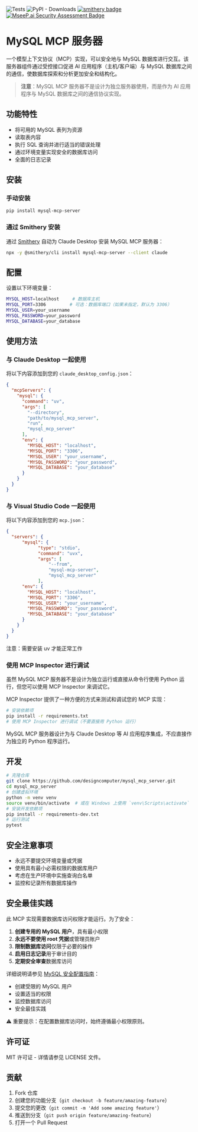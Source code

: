 ![Tests](https://github.com/designcomputer/mysql_mcp_server/actions/workflows/test.yml/badge.svg)
![PyPI - Downloads](https://img.shields.io/pypi/dm/mysql-mcp-server)
[![smithery badge](https://smithery.ai/badge/mysql-mcp-server)](https://smithery.ai/server/mysql-mcp-server)
[![MseeP.ai Security Assessment Badge](https://mseep.net/mseep-audited.png)](https://mseep.ai/app/designcomputer-mysql-mcp-server)

# MySQL MCP 服务器

一个模型上下文协议（MCP）实现，可以安全地与 MySQL 数据库进行交互。该服务器组件通过受控接口促进 AI 应用程序（主机/客户端）与 MySQL 数据库之间的通信，使数据库探索和分析更加安全和结构化。

> **注意**：MySQL MCP 服务器不是设计为独立服务器使用，而是作为 AI 应用程序与 MySQL 数据库之间的通信协议实现。

## 功能特性

- 将可用的 MySQL 表列为资源
- 读取表内容
- 执行 SQL 查询并进行适当的错误处理
- 通过环境变量实现安全的数据库访问
- 全面的日志记录

## 安装

### 手动安装

```bash
pip install mysql-mcp-server
```

### 通过 Smithery 安装

通过 [Smithery](https://smithery.ai/server/mysql-mcp-server) 自动为 Claude Desktop 安装 MySQL MCP 服务器：

```bash
npx -y @smithery/cli install mysql-mcp-server --client claude
```

## 配置

设置以下环境变量：

```bash
MYSQL_HOST=localhost     # 数据库主机
MYSQL_PORT=3306         # 可选：数据库端口（如果未指定，默认为 3306）
MYSQL_USER=your_username
MYSQL_PASSWORD=your_password
MYSQL_DATABASE=your_database
```

## 使用方法

### 与 Claude Desktop 一起使用

将以下内容添加到您的 `claude_desktop_config.json`：

```json
{
  "mcpServers": {
    "mysql": {
      "command": "uv",
      "args": [
        "--directory",
        "path/to/mysql_mcp_server",
        "run",
        "mysql_mcp_server"
      ],
      "env": {
        "MYSQL_HOST": "localhost",
        "MYSQL_PORT": "3306",
        "MYSQL_USER": "your_username",
        "MYSQL_PASSWORD": "your_password",
        "MYSQL_DATABASE": "your_database"
      }
    }
  }
}
```

### 与 Visual Studio Code 一起使用

将以下内容添加到您的 `mcp.json`：

```json
{
  "servers": {
      "mysql": {
            "type": "stdio",
            "command": "uvx",
            "args": [
                "--from",
                "mysql-mcp-server",
                "mysql_mcp_server"
            ],
      "env": {
        "MYSQL_HOST": "localhost",
        "MYSQL_PORT": "3306",
        "MYSQL_USER": "your_username",
        "MYSQL_PASSWORD": "your_password",
        "MYSQL_DATABASE": "your_database"
      }
    }
  }
}
```

注意：需要安装 uv 才能正常工作

### 使用 MCP Inspector 进行调试

虽然 MySQL MCP 服务器不是设计为独立运行或直接从命令行使用 Python 运行，但您可以使用 MCP Inspector 来调试它。

MCP Inspector 提供了一种方便的方式来测试和调试您的 MCP 实现：

```bash
# 安装依赖项
pip install -r requirements.txt
# 使用 MCP Inspector 进行调试（不要直接用 Python 运行）
```

MySQL MCP 服务器设计为与 Claude Desktop 等 AI 应用程序集成，不应直接作为独立的 Python 程序运行。

## 开发

```bash
# 克隆仓库
git clone https://github.com/designcomputer/mysql_mcp_server.git
cd mysql_mcp_server
# 创建虚拟环境
python -m venv venv
source venv/bin/activate  # 或在 Windows 上使用 `venv\Scripts\activate`
# 安装开发依赖项
pip install -r requirements-dev.txt
# 运行测试
pytest
```

## 安全注意事项

- 永远不要提交环境变量或凭据
- 使用具有最小必需权限的数据库用户
- 考虑在生产环境中实施查询白名单
- 监控和记录所有数据库操作

## 安全最佳实践

此 MCP 实现需要数据库访问权限才能运行。为了安全：

1. **创建专用的 MySQL 用户**，具有最小权限
2. **永远不要使用 root 凭据**或管理员账户
3. **限制数据库访问**仅限于必要的操作
4. **启用日志记录**用于审计目的
5. **定期安全审查**数据库访问

详细说明请参见 [MySQL 安全配置指南](https://github.com/designcomputer/mysql_mcp_server/blob/main/SECURITY.md)：

- 创建受限的 MySQL 用户
- 设置适当的权限
- 监控数据库访问
- 安全最佳实践

⚠️ 重要提示：在配置数据库访问时，始终遵循最小权限原则。

## 许可证

MIT 许可证 - 详情请参见 LICENSE 文件。

## 贡献

1. Fork 仓库
2. 创建您的功能分支（`git checkout -b feature/amazing-feature`）
3. 提交您的更改（`git commit -m 'Add some amazing feature'`）
4. 推送到分支（`git push origin feature/amazing-feature`）
5. 打开一个 Pull Request
